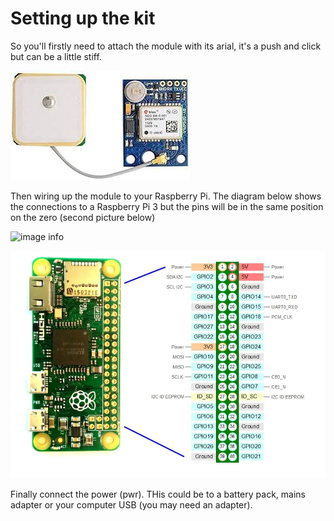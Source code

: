# Setting up the kit

So you'll firstly need to attach the module with its arial, it's a push and click but can be a little stiff. 

![image info](./Images/gps_module.jpeg)

Then wiring up the module to your Raspberry Pi. The diagram below shows the connections to a Raspberry Pi 3 but the pins will be in the same position on the zero (second picture below)

![image info](./Images/neo.png)

![image info](./Images/Raspberry-PI-Zero-Pinout-schema.jpg)

Finally connect the power (pwr). THis could be to a battery pack, mains adapter or your computer USB (you may need an adapter).
